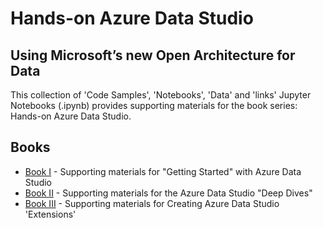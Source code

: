 # Hands-on Azure Data Studio
## Using Microsoft’s new Open Architecture for Data

This collection of 'Code Samples', 'Notebooks', 'Data' and 'links' Jupyter Notebooks (.ipynb) provides supporting materials for the book series: Hands-on Azure Data Studio.

## Books

- [Book I](landscape/readme.md) - Supporting materials for "Getting Started" with Azure Data Studio
- [Book II](deep_dive/readme.md) - Supporting materials for the Azure Data Studio "Deep Dives"
- [Book III](case_study/readme.md) - Supporting materials for Creating Azure Data Studio 'Extensions'